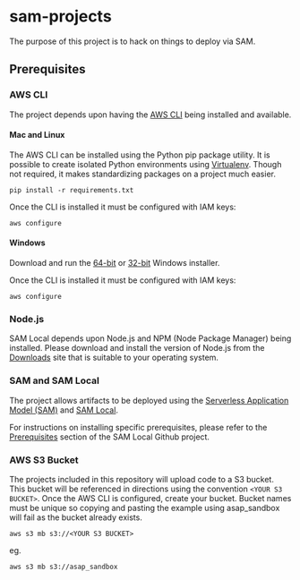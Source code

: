 # sam-projects

The purpose of this project is to hack on things to deploy via SAM.

## Prerequisites

### AWS CLI
The project depends upon having the [AWS CLI](https://aws.amazon.com/cli/) being installed and available.

#### Mac and Linux

The AWS CLI can be installed using the Python pip package utility.  It is possible to create isolated Python environments using [Virtualenv](https://virtualenv.pypa.io/en/stable/).  Though not required, it makes standardizing packages on a project much easier.

```
pip install -r requirements.txt
```

Once the CLI is installed it must be configured with IAM keys:

```
aws configure
```

#### Windows

Download and run the [64-bit](https://s3.amazonaws.com/aws-cli/AWSCLI64.msi) or [32-bit](https://s3.amazonaws.com/aws-cli/AWSCLI32.msi) Windows installer.

Once the CLI is installed it must be configured with IAM keys:

```
aws configure
```

### Node.js

SAM Local depends upon Node.js and NPM (Node Package Manager) being installed.  Please download and install the version of Node.js from the [Downloads](https://nodejs.org/en/download/) site that is suitable to your operating system.

### SAM and SAM Local

The project allows artifacts to be deployed using the [Serverless Application Model (SAM)](https://github.com/awslabs/serverless-application-model) and [SAM Local](https://github.com/awslabs/aws-sam-local).

For instructions on installing specific prerequisites, please refer to the [Prerequisites](https://github.com/awslabs/aws-sam-local#prerequisites) section of the SAM Local Github project.

### AWS S3 Bucket

The projects included in this repository will upload code to a S3 bucket.  This bucket will be referenced in directions using the convention `<YOUR S3 BUCKET>`.  Once the AWS CLI is configured, create your bucket.  Bucket names must be unique so copying and pasting the example using asap_sandbox will fail as the bucket already exists.

```
aws s3 mb s3://<YOUR S3 BUCKET>
```

eg.

```
aws s3 mb s3://asap_sandbox
```
